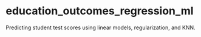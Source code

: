 # education_outcomes_regression_ml
Predicting student test scores using linear models, regularization, and KNN.
